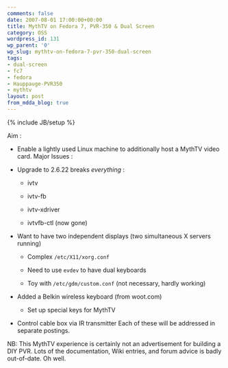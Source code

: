 ```yaml
---
comments: false
date: 2007-08-01 17:00:00+00:00
title: MythTV on Fedora 7, PVR-350 & Dual Screen
category: OSS
wordpress_id: 131
wp_parent: '0'
wp_slug: mythtv-on-fedora-7-pvr-350-dual-screen
tags:
- dual-screen
- fc7
- fedora
- Hauppauge-PVR350
- mythtv
layout: post
from_mdda_blog: true
---
```

{% include JB/setup %}


Aim :  


  * Enable a lightly used Linux machine to additionally host a MythTV video card.
Major Issues :  


  * Upgrade to 2.6.22 breaks *everything* :
    * ivtv
    * ivtv-fb
    * ivtv-xdriver  

    * ivtvfb-ctl (now gone)  

  * Want to have two independent displays (two simultaneous X servers running)
    * Complex `/etc/X11/xorg.conf`
    * Need to use `evdev` to have dual keyboards
  

    * Toy with `/etc/gdm/custom.conf` (not necessary, hardly working)  

  * Added a Belkin wireless keyboard (from woot.com)
    * Set up special keys for MythTV  

  * Control cable box via IR transmitter
Each of these will be addressed in separate postings.  
  
NB: This MythTV experience is certainly not an advertisement for building a DIY PVR.  Lots of the documentation, Wiki entries, and forum advice is badly out-of-date.  Oh well.
